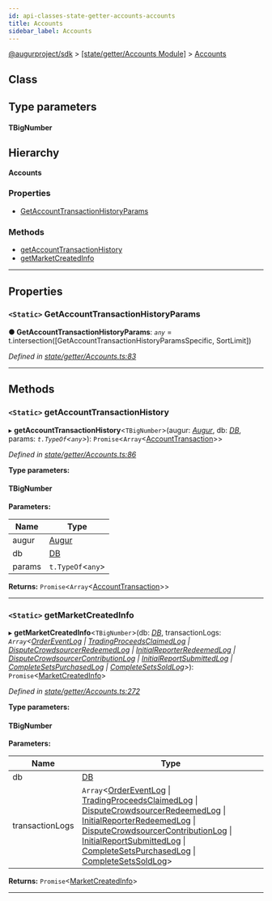 ```yaml
---
id: api-classes-state-getter-accounts-accounts
title: Accounts
sidebar_label: Accounts
---
```


[@augurproject/sdk](api-readme.md) > [[state/getter/Accounts Module]](api-modules-state-getter-accounts-module.md) > [Accounts](api-classes-state-getter-accounts-accounts.md)

## Class

## Type parameters
#### TBigNumber 
## Hierarchy

**Accounts**

### Properties

* [GetAccountTransactionHistoryParams](api-classes-state-getter-accounts-accounts.md#getaccounttransactionhistoryparams)

### Methods

* [getAccountTransactionHistory](api-classes-state-getter-accounts-accounts.md#getaccounttransactionhistory)
* [getMarketCreatedInfo](api-classes-state-getter-accounts-accounts.md#getmarketcreatedinfo)

---

## Properties

<a id="getaccounttransactionhistoryparams"></a>

### `<Static>` GetAccountTransactionHistoryParams

**● GetAccountTransactionHistoryParams**: *`any`* =  t.intersection([GetAccountTransactionHistoryParamsSpecific, SortLimit])

*Defined in [state/getter/Accounts.ts:83](https://github.com/AugurProject/augur/blob/06e47ad207/packages/augur-sdk/src/state/getter/Accounts.ts#L83)*

___

## Methods

<a id="getaccounttransactionhistory"></a>

### `<Static>` getAccountTransactionHistory

▸ **getAccountTransactionHistory**<`TBigNumber`>(augur: *[Augur](api-classes-augur-augur.md)*, db: *[DB](api-classes-state-db-db-db.md)*, params: *`t.TypeOf`<`any`>*): `Promise`<`Array`<[AccountTransaction](api-interfaces-state-getter-accounts-accounttransaction.md)>>

*Defined in [state/getter/Accounts.ts:86](https://github.com/AugurProject/augur/blob/06e47ad207/packages/augur-sdk/src/state/getter/Accounts.ts#L86)*

**Type parameters:**

#### TBigNumber 
**Parameters:**

| Name | Type |
| ------ | ------ |
| augur | [Augur](api-classes-augur-augur.md) |
| db | [DB](api-classes-state-db-db-db.md) |
| params | `t.TypeOf`<`any`> |

**Returns:** `Promise`<`Array`<[AccountTransaction](api-interfaces-state-getter-accounts-accounttransaction.md)>>

___
<a id="getmarketcreatedinfo"></a>

### `<Static>` getMarketCreatedInfo

▸ **getMarketCreatedInfo**<`TBigNumber`>(db: *[DB](api-classes-state-db-db-db.md)*, transactionLogs: *`Array`<[OrderEventLog](api-interfaces-state-logs-types-ordereventlog.md) \| [TradingProceedsClaimedLog](api-interfaces-state-logs-types-tradingproceedsclaimedlog.md) \| [DisputeCrowdsourcerRedeemedLog](api-interfaces-state-logs-types-disputecrowdsourcerredeemedlog.md) \| [InitialReporterRedeemedLog](api-interfaces-state-logs-types-initialreporterredeemedlog.md) \| [DisputeCrowdsourcerContributionLog](api-interfaces-state-logs-types-disputecrowdsourcercontributionlog.md) \| [InitialReportSubmittedLog](api-interfaces-state-logs-types-initialreportsubmittedlog.md) \| [CompleteSetsPurchasedLog](api-interfaces-state-logs-types-completesetspurchasedlog.md) \| [CompleteSetsSoldLog](api-interfaces-state-logs-types-completesetssoldlog.md)>*): `Promise`<[MarketCreatedInfo](api-interfaces-state-getter-accounts-marketcreatedinfo.md)>

*Defined in [state/getter/Accounts.ts:272](https://github.com/AugurProject/augur/blob/06e47ad207/packages/augur-sdk/src/state/getter/Accounts.ts#L272)*

**Type parameters:**

#### TBigNumber 
**Parameters:**

| Name | Type |
| ------ | ------ |
| db | [DB](api-classes-state-db-db-db.md) |
| transactionLogs | `Array`<[OrderEventLog](api-interfaces-state-logs-types-ordereventlog.md) \| [TradingProceedsClaimedLog](api-interfaces-state-logs-types-tradingproceedsclaimedlog.md) \| [DisputeCrowdsourcerRedeemedLog](api-interfaces-state-logs-types-disputecrowdsourcerredeemedlog.md) \| [InitialReporterRedeemedLog](api-interfaces-state-logs-types-initialreporterredeemedlog.md) \| [DisputeCrowdsourcerContributionLog](api-interfaces-state-logs-types-disputecrowdsourcercontributionlog.md) \| [InitialReportSubmittedLog](api-interfaces-state-logs-types-initialreportsubmittedlog.md) \| [CompleteSetsPurchasedLog](api-interfaces-state-logs-types-completesetspurchasedlog.md) \| [CompleteSetsSoldLog](api-interfaces-state-logs-types-completesetssoldlog.md)> |

**Returns:** `Promise`<[MarketCreatedInfo](api-interfaces-state-getter-accounts-marketcreatedinfo.md)>

___

